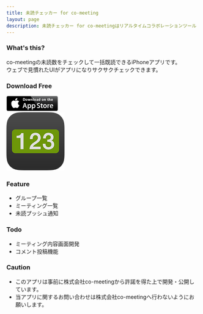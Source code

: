 ```yaml
---
title: 未読チェッカー for co-meeting
layout: page
description: 未読チェッカー for co-meetingはリアルタイムコラボレーションツール「co-meeting」のiPhoneアプリです。
---
```


### What's this?
co-meetingの未読数をチェックして一括既読できるiPhoneアプリです。  
ウェブで見慣れたUIがアプリになりサクサクチェックできます。

### Download Free

[![Logo](/assets/images/Download_on_the_App_Store_Badge_US-UK_135x40.png)](https://itunes.apple.com/us/app/123-for-co-meeting/id871137673?l=ja&ls=1&mt=8)  
![Logo](/assets/images/comeeting123-logo.png)

### Feature

* グループ一覧
* ミーティング一覧
* 未読プッシュ通知

### Todo

* ミーティング内容画面開発
* コメント投稿機能

### Caution
* このアプリは事前に株式会社co-meetingから許諾を得た上で開発・公開しています。
* 当アプリに関するお問い合わせは株式会社co-meetingへ行わないようにお願いします。